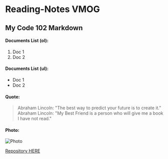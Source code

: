 # Reading-Notes VMOG
## My Code 102 Markdown

#### Documents List (ol):
1. Doc 1
2. Doc 2

#### Documents List (ul):
* Doc 1
* Doc 2

#### Quote:
> Abraham Lincoln: "The best way to predict your future is to create it."
> Abraham Lincoln: "My Best Friend is a person who will give me a book I have not read."

#### Photo:
![Photo](https://res.cloudinary.com/vmog/image/upload/v1675703840/photos/cjmfib5jvtq3qo8x6vne.jpg)

[Repository HERE](https://github.com/VMO2020/Reading-notes/)
